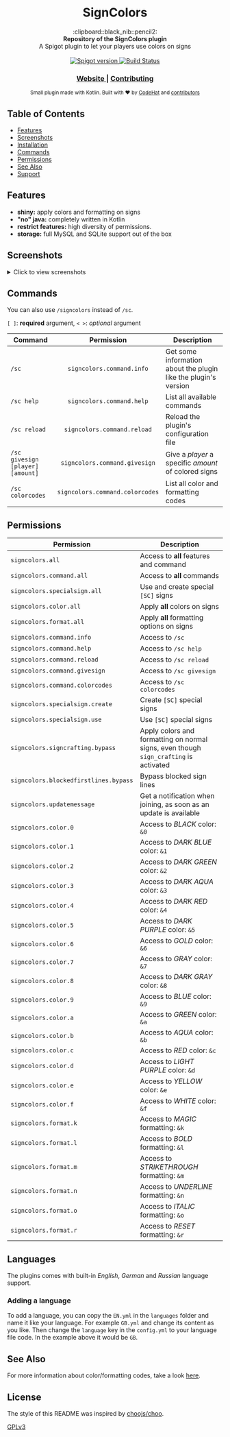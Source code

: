 <h1 align="center">SignColors</h1>

<div align="center">
  :clipboard::black_nib::pencil2:
</div>
<div align="center">
  <strong>Repository of the SignColors plugin</strong>
</div>
<div align="center">
  A Spigot plugin to let your players use colors on signs
</div>

<br />

<div align="center">
  <!-- Spigot version -->
  <a href="https://www.spigotmc.org/resources/signcolors.6135">
    <img src="https://img.shields.io/badge/spigot-v1.2.0-orange.svg?style=flat-square"
      alt="Spigot version" />
  </a>
  <!-- Build Status -->
  <a href="https://travis-ci.org/choojs/choo">
    <img src="https://img.shields.io/travis/kodehat/SignColors/master.svg?style=flat-square"
      alt="Build Status" />
  </a>
</div>

<div align="center">
  <h3>
    <a href="https://signcolors.codehat.de">
      Website
    </a>
    <span> | </span>
    <a href="https://github.com/kodehat/SignColors/blob/master/.github/CONTRIBUTING.md">
      Contributing
    </a>
  </h3>
</div>

<div align="center">
  <sub>Small plugin made with Kotlin. Built with ❤︎ by
  <a href="https://twitter.com/codehat">CodeHat</a> and
  <a href="https://github.com/kodehat/SignColors/graphs/contributors">
    contributors
  </a>
</div>


## Table of Contents
- [Features](#features)
- [Screenshots](#example)
- [Installation](#installation)
- [Commands](#commands)
- [Permissions](#permissions)
- [See Also](#see-also)
- [Support](#support)

## Features

- **shiny:** apply colors and formatting on signs
- **"no" java:** completely written in Kotlin
- **restrict features:** high diversity of permissions.
- **storage:** full MySQL and SQLite support out of the box


## Screenshots

<details>
  <summary>Click to view screenshots</summary>

  #### Colors and formats
  ![ColorsAndFormats](https://static.codehat.de/pictures/signcolors/color_preview.png "Colors and Formats")
  
  #### How to create a special sign
  ![HowToSpecialSign](https://static.codehat.de/pictures/signcolors/sign_howto.png "Creation of a special sign")

  #### Look of a special sign
  ![LookOfSpeicalSign](https://static.codehat.de/pictures/signcolors/sign_after.png "Look of special sign")

</details>

## Commands

You can also use `/signcolors` instead of `/sc`.

`[ ]`: **required** argument, `< >`: *optional* argument

| Command | Permission | Description |
| --- | :---: | --- |
| `/sc` | `signcolors.command.info` | Get some information about the plugin like the plugin's version |
| `/sc help` | `signcolors.command.help` | List all available commands |
| `/sc reload` | `signcolors.command.reload` | Reload the plugin's configuration file |
| `/sc givesign [player] [amount]` | `signcolors.command.givesign` | Give a *player* a specific *amount* of colored signs |
| `/sc colorcodes` | `signcolors.command.colorcodes` | List all color and formatting codes |

## Permissions

| Permission | Description |
| --- | --- |
| `signcolors.all` | Access to **all** features and command |
| `signcolors.command.all` | Access to **all** commands |
| `signcolors.specialsign.all` | Use and create special `[SC]` signs |
| `signcolors.color.all` | Apply **all** colors on signs |
| `signcolors.format.all` | Apply **all** formatting options on signs |
| `signcolors.command.info` | Access to `/sc` |
| `signcolors.command.help` | Access to `/sc help` |
| `signcolors.command.reload` | Access to `/sc reload` |
| `signcolors.command.givesign` | Access to `/sc givesign` |
| `signcolors.command.colorcodes` | Access to `/sc colorcodes` |
| `signcolors.specialsign.create` | Create `[SC]` special signs |
| `signcolors.specialsign.use` | Use `[SC]` special signs |
| `signcolors.signcrafting.bypass` | Apply colors and formatting on normal signs, even though `sign_crafting` is activated |
| `signcolors.blockedfirstlines.bypass` | Bypass blocked sign lines |
| `signcolors.updatemessage` | Get a notification when joining, as soon as an update is available |
| `signcolors.color.0` | Access to *BLACK* color: `&0` |
| `signcolors.color.1` | Access to *DARK BLUE* color: `&1` |
| `signcolors.color.2` | Access to *DARK GREEN* color: `&2` |
| `signcolors.color.3` | Access to *DARK AQUA* color: `&3` |
| `signcolors.color.4` | Access to *DARK RED* color: `&4` |
| `signcolors.color.5` | Access to *DARK PURPLE* color: `&5` |
| `signcolors.color.6` | Access to *GOLD* color: `&6` |
| `signcolors.color.7` | Access to *GRAY* color: `&7` |
| `signcolors.color.8` | Access to *DARK GRAY* color: `&8` |
| `signcolors.color.9` | Access to *BLUE* color: `&9` |
| `signcolors.color.a` | Access to *GREEN* color: `&a` |
| `signcolors.color.b` | Access to *AQUA* color: `&b` |
| `signcolors.color.c` | Access to *RED* color: `&c` |
| `signcolors.color.d` | Access to *LIGHT PURPLE* color: `&d` |
| `signcolors.color.e` | Access to *YELLOW* color: `&e` |
| `signcolors.color.f` | Access to *WHITE* color: `&f` |
| `signcolors.format.k` | Access to *MAGIC* formatting: `&k` |
| `signcolors.format.l` | Access to *BOLD* formatting: `&l` |
| `signcolors.format.m` | Access to *STRIKETHROUGH* formatting: `&m` |
| `signcolors.format.n` | Access to *UNDERLINE* formatting: `&n` |
| `signcolors.format.o` | Access to *ITALIC* formatting: `&o` |
| `signcolors.format.r` | Access to *RESET* formatting: `&r` |

## Languages

The plugins comes with built-in *English*, *German* and *Russian* language support.

### Adding a language

To add a language, you can copy the `EN.yml` in the `languages` folder and name it like your language.
For example `GB.yml` and change its content as you like.
Then change the `language` key in the `config.yml` to your language file code. In the example above it would be `GB`.

## See Also

For more information about color/formatting codes, take a look [here](https://minecraft.gamepedia.com/Formatting_codes).

## License

The style of this README was inspired by [choojs/choo](https://github.com/choojs/choo).

[GPLv3](https://tldrlegal.com/license/gnu-general-public-license-v3-(gpl-3))
